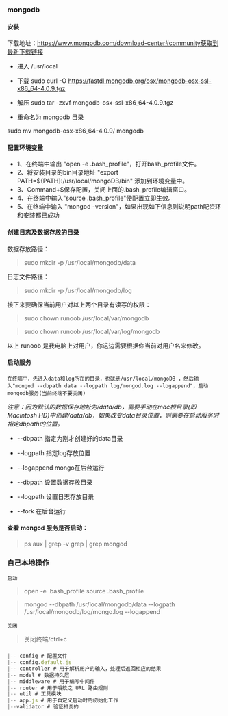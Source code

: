 ### mongodb

#### 安装

下载地址：https://www.mongodb.com/download-center#community获取到最新下载链接

- 进入 /usr/local
- 下载
  sudo curl -O https://fastdl.mongodb.org/osx/mongodb-osx-ssl-x86_64-4.0.9.tgz

- 解压
  sudo tar -zxvf mongodb-osx-ssl-x86_64-4.0.9.tgz

- 重命名为 mongodb 目录

sudo mv mongodb-osx-x86_64-4.0.9/ mongodb

#### 配置环境变量

 - 1、在终端中输出 "open -e .bash_profile"，打开bash_profile文件。
 - 2、将安装目录的bin目录地址 "export PATH=${PATH}:/usr/local/mongoDB/bin" 添加到环境变量中。
 - 3、Command+S保存配置，关闭上面的.bash_profile编辑窗口。
 - 4、在终端中输入"source .bash_profile"使配置立即生效。
 - 5、在终端中输入 "mongod -version"，如果出现如下信息则说明path配资环和安装都已成功

#### 创建日志及数据存放的目录

数据存放路径：

> sudo mkdir -p /usr/local/mongodb/data

日志文件路径：

> sudo mkdir -p /usr/local/mongodb/log

接下来要确保当前用户对以上两个目录有读写的权限：

> sudo chown runoob /usr/local/var/mongodb

> sudo chown runoob /usr/local/var/log/mongodb

以上 runoob 是我电脑上对用户，你这边需要根据你当前对用户名来修改。

#### 启动服务


`在终端中，先进入data和log所在的目录，也就是/usr/local/mongoDB ，然后输入"mongod --dbpath data --logpath log/mongod.log --logappend"，启动mongodb服务(当前终端不要关闭)`

*注意：因为默认的数据保存地址为/data/db，需要手动在mac根目录(即Macintosh HD)中创建/data/db，如果改变data目录位置，则需要在启动服务时 指定dbpath的位置。*

- --dbpath 指定为刚才创建好的data目录
- --logpath 指定log存放位置
- --logappend mongo在后台运行

- --dbpath 设置数据存放目录
- --logpath 设置日志存放目录
- --fork 在后台运行

#### 查看 mongod 服务是否启动：

> ps aux | grep -v grep | grep mongod

### 自己本地操作

`启动`
>open -e .bash_profile
>source .bash_profile

 > mongod --dbpath /usr/local/mongodb/data --logpath /usr/local/mongodb/log/mongo.log --logappend

 `关闭`
 > 关闭终端/ctrl+c
###

```js
|-- config # 配置文件
|-- config.default.js
|-- controller # 用于解析用户的输入，处理后返回相应的结果
|-- model # 数据持久层
|-- middleware # 用于编写中间件
|-- router # 用于哦欸之 URL 路由规则
|-- util # 工具模块
|-- app.js # 用于自定义启动时的初始化工作
|--validator # 验证相关的
```